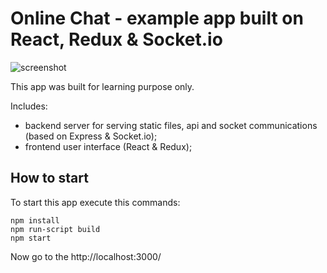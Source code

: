 # Online Chat - example app built on React, Redux & Socket.io

<img src="https://image.ibb.co/d7Ltia/screenshot.jpg" alt="screenshot" />

This app was built for learning purpose only.

Includes:
- backend server for serving static files, api and socket communications (based on Express & Socket.io);
- frontend user interface (React & Redux);

## How to start

To start this app execute this commands:

```
npm install
npm run-script build
npm start
```

Now go to the http://localhost:3000/
